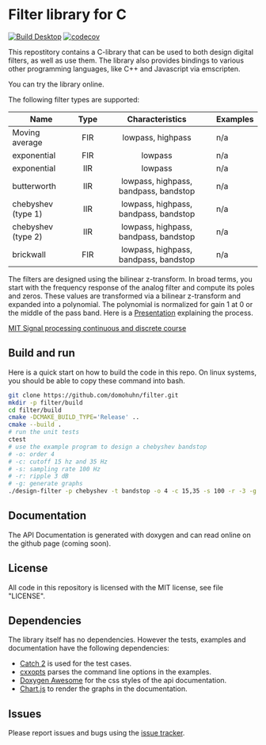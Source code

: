 # Filter library for C

[![Build Desktop](https://github.com/domohuhn/filter/actions/workflows/build-desktop.yml/badge.svg)](https://github.com/domohuhn/filter/actions/workflows/build-desktop.yml)
[![codecov](https://codecov.io/gh/domohuhn/filter/branch/main/graph/badge.svg?token=29BG0GTON3)](https://codecov.io/gh/domohuhn/filter)

This repostitory contains a C-library that can be used to both design digital filters, as well as use them.
The library also provides bindings to various other programming languages, like C++ and Javascript via emscripten.

You can try the library online.

The following filter types are supported:

| Name     |      Type     | Characteristics | Examples 
|----------|:-------------:|:-------------:|------------
| Moving average | FIR     | lowpass, highpass | n/a
| exponential    | FIR     | lowpass | n/a
| exponential    | IIR     | lowpass | n/a
| butterworth    | IIR     | lowpass, highpass, bandpass, bandstop | n/a
| chebyshev (type 1)    | IIR     | lowpass, highpass, bandpass, bandstop | n/a
| chebyshev (type 2)    | IIR     | lowpass, highpass, bandpass, bandstop | n/a
| brickwall    | FIR     | lowpass, highpass, bandpass, bandstop | n/a

The filters are designed using the bilinear z-transform.
In broad terms, you start with the frequency response of the analog filter and compute its poles and zeros. These values are transformed via a bilinear z-transform and expanded into a polynomial. The polynomial is normalized for gain 1 at 0 or the middle of the pass band.
Here is a [Presentation](https://spinlab.wpi.edu/courses/ece503_2014/10-3bilinear_transform.pdf) explaining the process.

[MIT Signal processing continuous and discrete course](https://ocw.mit.edu/courses/2-161-signal-processing-continuous-and-discrete-fall-2008/pages/lecture-notes/)

## Build and run

Here is a quick start on how to build the code in this repo. On linux systems, you should be able to copy these command into bash.
```bash
git clone https://github.com/domohuhn/filter.git
mkdir -p filter/build
cd filter/build
cmake -DCMAKE_BUILD_TYPE='Release' ..
cmake --build .
# run the unit tests
ctest
# use the example program to design a chebyshev bandstop
# -o: order 4
# -c: cutoff 15 hz and 35 Hz
# -s: sampling rate 100 Hz
# -r: ripple 3 dB
# -g: generate graphs
./design-filter -p chebyshev -t bandstop -o 4 -c 15,35 -s 100 -r -3 -g 
```

## Documentation

The API Documentation is generated with doxygen and can read online on the github page (coming soon).

## License
All code in this repository is licensed with the MIT license, see file "LICENSE".

## Dependencies

The library itself has no dependencies. However the tests, examples and documentation have the following dependencies:

 - [Catch 2](https://github.com/catchorg/Catch2) is used for the test cases.
 - [cxxopts](https://github.com/jarro2783/cxxopts) parses the command line options in the examples.
 - [Doxygen Awesome](https://github.com/jothepro/doxygen-awesome-css) for the css styles of the api documentation.
 - [Chart.js](https://www.chartjs.org/) to render the graphs in the documentation.

## Issues

Please report issues and bugs using the [issue tracker](https://github.com/domohuhn/filter/issues).
